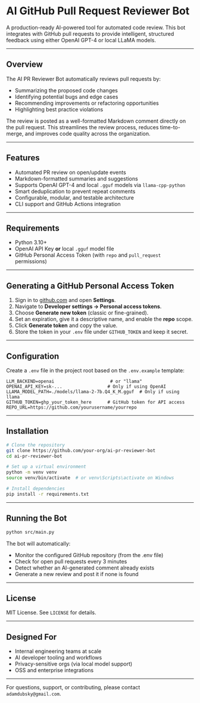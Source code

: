 # AI GitHub Pull Request Reviewer Bot

A production-ready AI-powered tool for automated code review. This bot integrates with GitHub pull requests to provide intelligent, structured feedback using either OpenAI GPT-4 or local LLaMA models.

---

## Overview

The AI PR Reviewer Bot automatically reviews pull requests by:
- Summarizing the proposed code changes
- Identifying potential bugs and edge cases
- Recommending improvements or refactoring opportunities
- Highlighting best practice violations

The review is posted as a well-formatted Markdown comment directly on the pull request. This streamlines the review process, reduces time-to-merge, and improves code quality across the organization.

---

## Features

- Automated PR review on open/update events
- Markdown-formatted summaries and suggestions
- Supports OpenAI GPT-4 and local `.gguf` models via `llama-cpp-python`
- Smart deduplication to prevent repeat comments
- Configurable, modular, and testable architecture
- CLI support and GitHub Actions integration

---

## Requirements

- Python 3.10+
- OpenAI API Key **or** local `.gguf` model file
- GitHub Personal Access Token (with `repo` and `pull_request` permissions)

---

## Generating a GitHub Personal Access Token

1. Sign in to [github.com](https://github.com) and open **Settings**.
2. Navigate to **Developer settings → Personal access tokens**.
3. Choose **Generate new token** (classic or fine-grained).
4. Set an expiration, give it a descriptive name, and enable the **repo** scope.
5. Click **Generate token** and copy the value.
6. Store the token in your `.env` file under `GITHUB_TOKEN` and keep it secret.

---

## Configuration

Create a `.env` file in the project root based on the `.env.example` template:

```env
LLM_BACKEND=openai                     # or "llama"
OPENAI_API_KEY=sk-...                 # Only if using OpenAI
LLAMA_MODEL_PATH=./models/llama-2-7b.Q4_K_M.gguf  # Only if using llama
GITHUB_TOKEN=ghp_your_token_here      # GitHub token for API access
REPO_URL=https://github.com/yourusername/yourrepo
```

---

## Installation

```bash
# Clone the repository
git clone https://github.com/your-org/ai-pr-reviewer-bot
cd ai-pr-reviewer-bot

# Set up a virtual environment
python -m venv venv
source venv/bin/activate  # or venv\Scripts\activate on Windows

# Install dependencies
pip install -r requirements.txt
```

---

## Running the Bot

```bash
python src/main.py
```
The bot will automatically:
- Monitor the configured GitHub repository (from the .env file)
- Check for open pull requests every 3 minutes
- Detect whether an AI-generated comment already exists
- Generate a new review and post it if none is found



---

## License

MIT License. See `LICENSE` for details.

---

## Designed For

- Internal engineering teams at scale
- AI developer tooling and workflows
- Privacy-sensitive orgs (via local model support)
- OSS and enterprise integrations

---

For questions, support, or contributing, please contact `adamdubsky@gmail.com`.